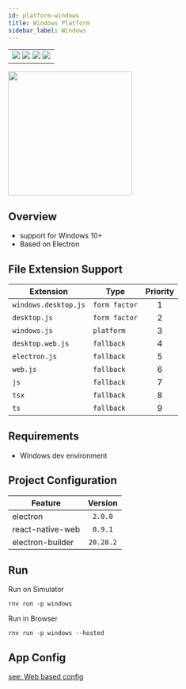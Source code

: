 ```yaml
---
id: platform-windows
title: Windows Platform
sidebar_label: Windows
---
```


<table>
  <tr>
  <td>
    <img src="https://img.shields.io/badge/Mac-n/a-lightgrey.svg" />
    <img src="https://img.shields.io/badge/Windows-yes-brightgreen.svg" />
    <img src="https://img.shields.io/badge/Linux-n/a-lightgrey.svg" />
    <img src="https://img.shields.io/badge/HostMode-yes-brightgreen.svg" />
  </td>
  </tr>
</table>

<img src="https://renative.org/img/rnv_windows.gif" height="250"/>

## Overview

-   support for Windows 10+
-   Based on Electron

## File Extension Support

| Extension            | Type          | Priority |
| -------------------- | ------------- | :------: |
| `windows.desktop.js` | `form factor` |    1     |
| `desktop.js`         | `form factor` |    2     |
| `windows.js`         | `platform`    |    3     |
| `desktop.web.js`     | `fallback`    |    4     |
| `electron.js`        | `fallback`    |    5     |
| `web.js`             | `fallback`    |    6     |
| `js`                 | `fallback`    |    7     |
| `tsx`                | `fallback`    |    8     |
| `ts`                 | `fallback`    |    9     |

## Requirements

-   Windows dev environment

## Project Configuration

| Feature          |  Version  |
| ---------------- | :-------: |
| electron         |  `2.0.0`  |
| react-native-web |  `0.9.1`  |
| electron-builder | `20.28.2` |

## Run

Run on Simulator

```
rnv run -p windows
```

Run in Browser

```
rnv run -p windows --hosted
```

## App Config

[see: Web based config](api-config.md#web-props)
